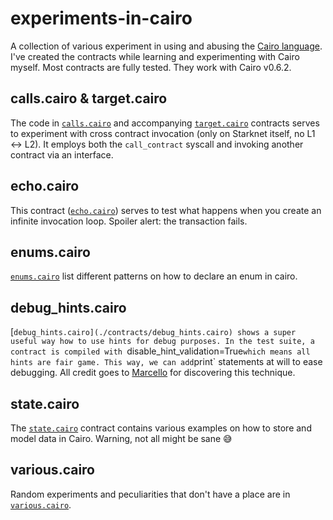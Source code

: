 # experiments-in-cairo

A collection of various experiment in using and abusing the [Cairo language](https://www.cairo-lang.org/). I've created the contracts while learning and experimenting with Cairo myself. Most contracts are fully tested. They work with Cairo v0.6.2.

## calls.cairo & target.cairo

The code in [`calls.cairo`](./contracts/calls.cairo) and accompanying [`target.cairo`](./contracts/target.cairo) contracts serves to experiment with cross contract invocation (only on Starknet itself, no L1 <-> L2). It employs both the `call_contract` syscall and invoking another contract via an interface.

## echo.cairo

This contract ([`echo.cairo`](./contracts/echo.cairo)) serves to test what happens when you create an infinite invocation loop. Spoiler alert: the transaction fails.

## enums.cairo

[`enums.cairo`](./contracts/enums.cairo) list different patterns on how to declare an enum in cairo.

## debug_hints.cairo

[`debug_hints.cairo](./contracts/debug_hints.cairo) shows a super useful way how to use hints for debug purposes. In the test suite, a contract is compiled with `disable_hint_validation=True` which means all hints are fair game. This way, we can add `print` statements at will to ease debugging. All credit goes to [Marcello](https://twitter.com/0xmarcello/status/1491881209240043529) for discovering this technique.

## state.cairo

The [`state.cairo`](./contracts/state.cairo) contract contains various examples on how to store and model data in Cairo. Warning, not all might be sane 😅

## various.cairo

Random experiments and peculiarities that don't have a place are in [`various.cairo`](./contracts/various.cairo).
